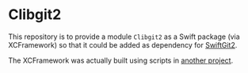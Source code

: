 # Clibgit2

This repository is to provide a module `Clibgit2` as a Swift package (via XCFramework) so that it could be added as dependency for [SwiftGit2](https://github.com/light-tech/SwiftGit2).

The XCFramework was actually built using scripts in [another project](https://github.com/light-tech/LibGit2-On-iOS).
